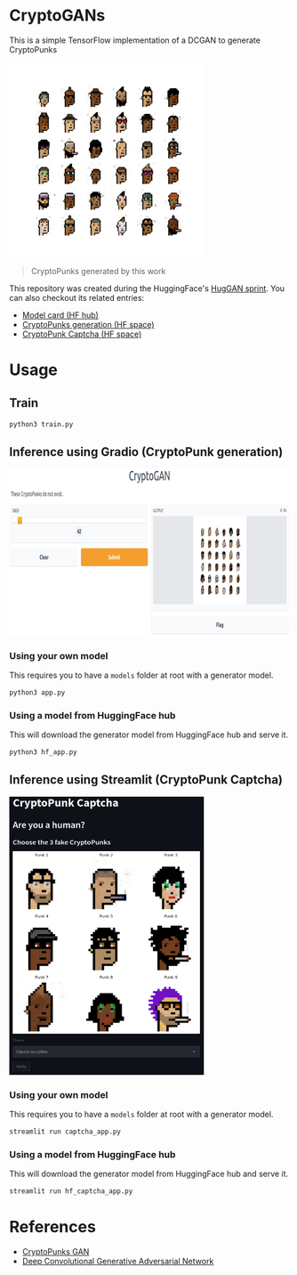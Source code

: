 # CryptoGANs
This is a simple TensorFlow implementation of a DCGAN to generate CryptoPunks

<img src="./assets/gen_samples.png" width="350" height="350">

> CryptoPunks generated by this work

This repository was created during the HuggingFace's [HugGAN sprint](https://github.com/huggingface/community-events/tree/main/huggan). You can also checkout its related entries:
- [Model card (HF hub)](https://huggingface.co/huggan/crypto-gan)
- [CryptoPunks generation (HF space)](https://huggingface.co/spaces/huggan/crypto-gan)
- [CryptoPunk Captcha (HF space)](https://huggingface.co/spaces/huggan/cryptopunk-captcha)


# Usage

## Train
```bash
python3 train.py
```

## Inference using Gradio (CryptoPunk generation)
<img src="./assets/gradio_inference.png" width="850" height="300">


### Using your own model
This requires you to have a `models` folder at root with a generator model.
```bash
python3 app.py
```

### Using a model from HuggingFace hub
This will download the generator model from HuggingFace hub and serve it.
```bash
python3 hf_app.py
```

## Inference using Streamlit (CryptoPunk Captcha)
<img src="./assets/streamlit_inference.png" width="350" height="500">

### Using your own model
This requires you to have a `models` folder at root with a generator model.
```bash
streamlit run captcha_app.py
```

### Using a model from HuggingFace hub
This will download the generator model from HuggingFace hub and serve it.
```bash
streamlit run hf_captcha_app.py
```

# References
- [CryptoPunks GAN](https://github.com/teddykoker/cryptopunks-gan)
- [Deep Convolutional Generative Adversarial Network](https://www.tensorflow.org/tutorials/generative/dcgan)